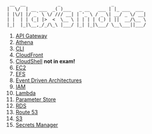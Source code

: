 ```
 __  __            _                   _
|  \/  | __ ___  _( )___   _ __   ___ | |_ ___  ___
| |\/| |/ _` \ \/ /// __| | '_ \ / _ \| __/ _ \/ __|
| |  | | (_| |>  <  \__ \ | | | | (_) | ||  __/\__ \
|_|  |_|\__,_/_/\_\ |___/ |_| |_|\___/ \__\___||___/
```

1. [API Gateway](./API-Gateway-notes.md)
1. [Athena](./Athena-notes.md)
1. [CLI](./CLI-notes.md)
1. [CloudFront](./CloudFront-notes.md)
1. [CloudShell](./CloudShell-notes.md) **not in exam!**
1. [EC2](./EC2-notes.md)
1. [EFS](./EFS-notes.md)
1. [Event Driven Architectures](./Event_Driven_Achitecture-notes.md)
1. [IAM](./IAM-notes.md)
1. [Lambda](./Lambda-notes.md)
1. [Parameter Store](./ParameterStore-notes.md)
1. [RDS](./RDS-notes.md)
1. [Route 53](./Route53-notes.md)
1. [S3](./S3-notes.md)
1. [Secrets Manager](./SecretsManager-note.md)
